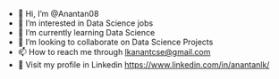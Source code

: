 - 👋 Hi, I’m @Anantan08
- 👀 I’m interested in Data Science jobs
- 🌱 I’m currently learning Data Science
- 💞️ I’m looking to collaborate on Data Science Projects
- 📫 How to reach me through lkanantcse@gmail.com
- 📩 Visit my profile in Linkedin https://www.linkedin.com/in/anantanlk/
<!---
Anantan08/Anantan08 is a ✨ special ✨ repository because its `README.md` (this file) appears on your GitHub profile.
You can click the Preview link to take a look at your changes.
--->
